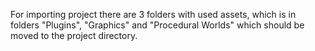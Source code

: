 ﻿For importing project there are 3 folders with used assets, which is in folders "Plugins", "Graphics" and "Procedural Worlds" which should be moved to the project directory.